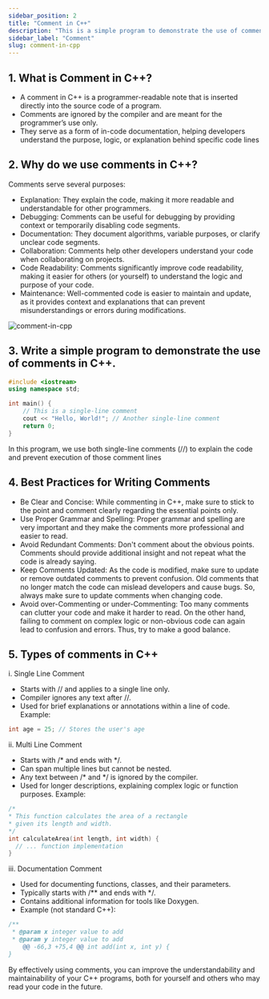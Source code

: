 ```yaml
---
sidebar_position: 2
title: "Comment in C++"
description: "This is a simple program to demonstrate the use of comments in C Plus Plus."
sidebar_label: "Comment"
slug: comment-in-cpp
---
```




## 1. What is Comment in C++?
- A comment in C++ is a programmer-readable note that is inserted directly into the source code of a program.
- Comments are ignored by the compiler and are meant for the programmer’s use only.
- They serve as a form of in-code documentation, helping developers understand the purpose, logic, or explanation behind specific code lines

## 2. Why do we use comments in C++?
Comments serve several purposes:
- Explanation: They explain the code, making it more readable and understandable for other programmers.
- Debugging: Comments can be useful for debugging by providing context or temporarily disabling code segments.
- Documentation: They document algorithms, variable purposes, or clarify unclear code segments.
- Collaboration: Comments help other developers understand your code when collaborating on projects.
- Code Readability: Comments significantly improve code readability, making it easier for others (or yourself) to understand the logic and purpose of your code.
- Maintenance: Well-commented code is easier to maintain and update, as it provides context and explanations that can prevent misunderstandings or errors during modifications.

![comment-in-cpp](../../static/img/day-02/comment-in-cpp.png)

## 3. Write a simple program to demonstrate the use of comments in C++.
```cpp
#include <iostream>
using namespace std;

int main() {
    // This is a single-line comment
    cout << "Hello, World!"; // Another single-line comment
    return 0;
}
```
In this program, we use both single-line comments (//) to explain the code and prevent execution of those comment lines

## 4. Best Practices for Writing Comments
- Be Clear and Concise: While commenting in C++, make sure to stick to the point and comment clearly regarding the essential points only.
- Use Proper Grammar and Spelling: Proper grammar and spelling are very important and they make the comments more professional and easier to read.
- Avoid Redundant Comments: Don't comment about the obvious points. Comments should provide additional insight and not repeat what the code is already saying.
- Keep Comments Updated: As the code is modified, make sure to update or remove outdated comments to prevent confusion. Old comments that no longer match the code can mislead developers and cause bugs. So, always make sure to update comments when changing code.
- Avoid over-Commenting or under-Commenting: Too many comments can clutter your code and make it harder to read. On the other hand, failing to comment on complex logic or non-obvious code can again lead to confusion and errors. Thus, try to make a good balance.

## 5. Types of comments in C++
 i. Single Line Comment
- Starts with // and applies to a single line only.
- Compiler ignores any text after //.
- Used for brief explanations or annotations within a line of code.
Example:
``` cpp
int age = 25; // Stores the user's age

```
   ii. Multi Line Comment
- Starts with /* and ends with */.
- Can span multiple lines but cannot be nested.
- Any text between /* and */ is ignored by the compiler.
- Used for longer descriptions, explaining complex logic or function purposes.
Example:
```cpp
/*
* This function calculates the area of a rectangle
* given its length and width.
*/
int calculateArea(int length, int width) {
  // ... function implementation
}

 ```
   iii. Documentation Comment
- Used for documenting functions, classes, and their parameters.
- Typically starts with /** and ends with */.
- Contains additional information for tools like Doxygen.
- Example (not standard C++):
```cpp
/**
 * @param x integer value to add
 * @param y integer value to add
	@@ -66,3 +75,4 @@ int add(int x, int y) {
}
```

By effectively using comments, you can improve the understandability and maintainability of your C++ programs, both for yourself and others who may read your code in the future.
